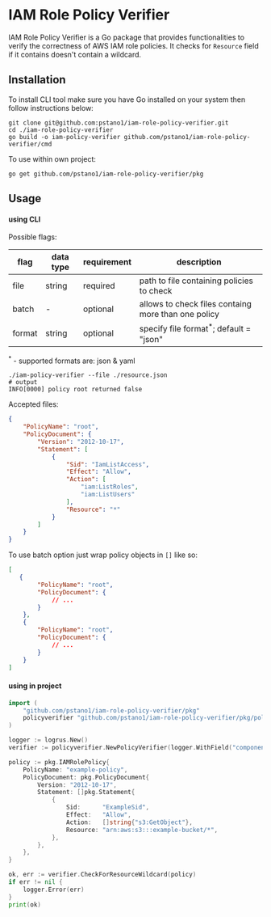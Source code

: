 # IAM Role Policy Verifier

IAM Role Policy Verifier is a Go package that provides functionalities to verify the correctness of AWS IAM role policies. It checks for `Resource` field if it contains doesn't contain a wildcard.

## Installation

To install CLI tool make sure you have Go installed on your system then follow instructions below:

```console
git clone git@github.com:pstano1/iam-role-policy-verifier.git
cd ./iam-role-policy-verifier
go build -o iam-policy-verifier github.com/pstano1/iam-role-policy-verifier/cmd
```

To use within own project:

```console
go get github.com/pstano1/iam-role-policy-verifier/pkg
```

## Usage

#### using CLI

Possible flags:

|flag|data type|requirement|description|
|--------|--------|--------|--------|
|file|string|required|path to file containing policies to check|
|batch| - |optional|allows to check files containg more than one policy|
|format|string|optional|specify file format<sup>*</sup>; default = "json"|

<sup>*</sup> - supported formats are: json & yaml

```console
./iam-policy-verifier --file ./resource.json
# output
INFO[0000] policy root returned false
```

Accepted files:

```json
{
    "PolicyName": "root",
    "PolicyDocument": {
        "Version": "2012-10-17",
        "Statement": [
            {
                "Sid": "IamListAccess",
                "Effect": "Allow",
                "Action": [
                    "iam:ListRoles",
                    "iam:ListUsers"
                ],
                "Resource": "*"
            }
        ]
    }
}
```

To use batch option just wrap policy objects in `[]` like so:

```json
[
   {
        "PolicyName": "root",
        "PolicyDocument": {
            // ...
        }
    },
    {
        "PolicyName": "root",
        "PolicyDocument": {
            // ...
        }
    } 
]
```

#### using in project


```go
import (
    "github.com/pstano1/iam-role-policy-verifier/pkg"
    policyverifier "github.com/pstano1/iam-role-policy-verifier/pkg/policyverifier"
)

logger := logrus.New()
verifier := policyverifier.NewPolicyVerifier(logger.WithField("component", "policyVerifier"))

policy := pkg.IAMRolePolicy{
	PolicyName: "example-policy",
	PolicyDocument: pkg.PolicyDocument{
        Version: "2012-10-17",
		Statement: []pkg.Statement{
			{
                Sid:      "ExampleSid",
				Effect:   "Allow",
				Action:   []string{"s3:GetObject"},
				Resource: "arn:aws:s3:::example-bucket/*",
			},
		},
	},
}

ok, err := verifier.CheckForResourceWildcard(policy)
if err != nil {
	logger.Error(err)
}
print(ok)
```
